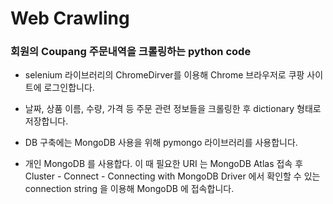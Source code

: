 # Web Crawling
### 회원의 Coupang 주문내역을 크롤링하는 python code   


  * selenium 라이브러리의 ChromeDirver를 이용해 Chrome 브라우저로 쿠팡 사이트에 로그인합니다.

  * 날짜, 상품 이름, 수량, 가격 등 주문 관련 정보들을 크롤링한 후 dictionary 형태로 저장합니다.

  * DB 구축에는 MongoDB 사용을 위해 pymongo 라이브러리를 사용합니다.

  * 개인 MongoDB 를 사용합다. 이 때 필요한 URI 는 MongoDB Atlas 접속 후 Cluster - Connect - Connecting with MongoDB Driver 에서 확인할 수 있는 connection string 을 이용해 MongoDB 에 접속합니다.
